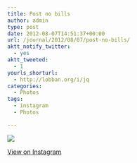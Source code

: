 ```yaml
---
title: Post no bills
author: admin
type: post
date: 2012-08-07T14:51:37+00:00
url: /journal/2012/08/07/post-no-bills/
aktt_notify_twitter:
  - yes
aktt_tweeted:
  - 1
yourls_shorturl:
  - http://lobban.org/i/jq
categories:
  - Photos
tags:
  - instagram
  - Photos

---
```

![][1]

[View on Instagram][2]

 [1]: http://lobban.org/wp-content/uploads/HLIC/52d8b2bfd1af1fc5dacc6ad392f781da.jpg
 [2]: http://instagr.am/p/OBpOPnqliq/